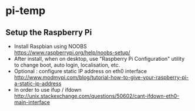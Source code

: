 # pi-temp
## Setup the Raspberry Pi

* Install Raspbian using NOOBS  
https://www.raspberrypi.org/help/noobs-setup/
* After install, when on desktop, use "Raspberry Pi Configuration" utility to change boot, auto login, localisation, etc.
* Optional : configure static IP address on eth0 interface  
http://www.modmypi.com/blog/tutorial-how-to-give-your-raspberry-pi-a-static-ip-address
* In order to use ifup / ifdown  
http://unix.stackexchange.com/questions/50602/cant-ifdown-eth0-main-interface
